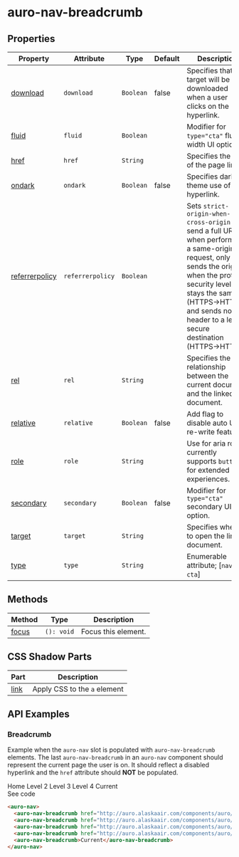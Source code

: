 

# auro-nav-breadcrumb

## Properties

| Property         | Attribute        | Type      | Default | Description                                      |
|------------------|------------------|-----------|---------|--------------------------------------------------|
| [download](#download)       | `download`       | `Boolean` | false   | Specifies that the target will be downloaded when a user clicks on the hyperlink. |
| [fluid](#fluid)          | `fluid`          | `Boolean` |         | Modifier for `type="cta"` fluid-width UI option. |
| [href](#href)           | `href`           | `String`  |         | Specifies the URL of the page link.              |
| [ondark](#ondark)         | `ondark`         | `Boolean` | false   | Specifies dark theme use of hyperlink.           |
| [referrerpolicy](#referrerpolicy) | `referrerpolicy` | `Boolean` |         | Sets `strict-origin-when-cross-origin` to send a full URL when performing a same-origin request, only sends the origin when the protocol security level stays the same (HTTPS→HTTPS), and sends no header to a less secure destination (HTTPS→HTTP). |
| [rel](#rel)            | `rel`            | `String`  |         | Specifies the relationship between the current document and the linked document. |
| [relative](#relative)       | `relative`       | `Boolean` | false   | Add flag to disable auto URL re-write feature.   |
| [role](#role)           | `role`           | `String`  |         | Use for aria roles; currently supports `button` for extended experiences. |
| [secondary](#secondary)      | `secondary`      | `Boolean` | false   | Modifier for `type="cta"` secondary UI option.   |
| [target](#target)         | `target`         | `String`  |         | Specifies where to open the linked document.     |
| [type](#type)           | `type`           | `String`  |         | Enumerable attribute; [`nav`, `cta`]             |

## Methods

| Method  | Type       | Description         |
|---------|------------|---------------------|
| [focus](#focus) | `(): void` | Focus this element. |

## CSS Shadow Parts

| Part   | Description                  |
|--------|------------------------------|
| [link](#link) | Apply CSS to the `a` element |

## API Examples

### Breadcrumb

Example when the `auro-nav` slot is populated with `auro-nav-breadcrumb` elements. The last `auro-nav-breadcrumb` in an `auro-nav` component should represent
the current page the user is on. It should reflect a disabled hyperlink and the `href` attribute should **NOT** be populated.

<div class="exampleWrapper">
  <auro-nav>
    <auro-nav-breadcrumb href="http://auro.alaskaair.com/components/auro/nav">Home</auro-nav-breadcrumb>
    <auro-nav-breadcrumb href="http://auro.alaskaair.com/components/auro/nav">Level 2</auro-nav-breadcrumb>
    <auro-nav-breadcrumb href="http://auro.alaskaair.com/components/auro/nav">Level 3</auro-nav-breadcrumb>
    <auro-nav-breadcrumb href="http://auro.alaskaair.com/components/auro/nav">Level 4</auro-nav-breadcrumb>
    <auro-nav-breadcrumb>Current</auro-nav-breadcrumb>
  </auro-nav>
</div>
<auro-accordion lowProfile justifyRight>
  <span slot="trigger">See code</span>

```html
<auro-nav>
  <auro-nav-breadcrumb href="http://auro.alaskaair.com/components/auro/nav">Home</auro-nav-breadcrumb>
  <auro-nav-breadcrumb href="http://auro.alaskaair.com/components/auro/nav">Level 2</auro-nav-breadcrumb>
  <auro-nav-breadcrumb href="http://auro.alaskaair.com/components/auro/nav">Level 3</auro-nav-breadcrumb>
  <auro-nav-breadcrumb href="http://auro.alaskaair.com/components/auro/nav">Level 4</auro-nav-breadcrumb>
  <auro-nav-breadcrumb>Current</auro-nav-breadcrumb>
</auro-nav>
```

</auro-accordion>

